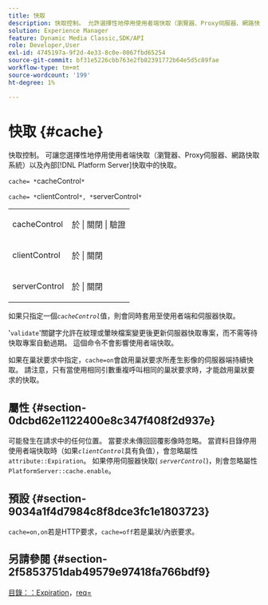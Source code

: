 ```yaml
---
title: 快取
description: 快取控制。 允許選擇性地停用使用者端快取（瀏覽器、Proxy伺服器、網路快取系統）和內部 [!DNL Platform Server] 快取中的快取。
solution: Experience Manager
feature: Dynamic Media Classic,SDK/API
role: Developer,User
exl-id: 4745197a-9f2d-4e33-8c0e-0067fbd65254
source-git-commit: bf31e5226cbb763e2fb82391772b64e5d5c89fae
workflow-type: tm+mt
source-wordcount: '199'
ht-degree: 1%

---
```


# 快取 {#cache}

快取控制。 可讓您選擇性地停用使用者端快取（瀏覽器、Proxy伺服器、網路快取系統）以及內部[!DNL Platform Server]快取中的快取。

`cache= *`cacheControl`*`

`cache= *`clientControl`*, *`serverControl`*`

<table id="simpletable_CBB5DFBD48B444A4AA806B11299BC43E"> 
 <tr class="strow"> 
  <td class="stentry"> <p><span class="varname"> cacheControl</span> </p> </td> 
  <td class="stentry"> <p>於 | 關閉 | 驗證 </p></td> 
 </tr> 
 <tr class="strow"> 
  <td class="stentry"> <p><span class="varname"> clientControl </span> </p> </td> 
  <td class="stentry"> <p>於 | 關閉 </p></td> 
 </tr> 
 <tr class="strow"> 
  <td class="stentry"> <p><span class="varname"> serverControl </span> </p></td> 
  <td class="stentry"> <p>於 | 關閉 </p></td> 
 </tr> 
</table>

如果只指定一個&#x200B;*`cacheControl`*&#x200B;值，則會同時套用至使用者端和伺服器快取。

&#39;`validate`&#39;關鍵字允許在紋理或暈映檔案變更後更新伺服器快取專案，而不需等待快取專案自動過期。 這個命令不會影響使用者端快取。

如果在巢狀要求中指定，`cache=on`會啟用巢狀要求所產生影像的伺服器端持續快取。 請注意，只有當使用相同引數重複呼叫相同的巢狀要求時，才能啟用巢狀要求的快取。

## 屬性 {#section-0dcbd62e1122400e8c347f408f2d937e}

可能發生在請求中的任何位置。 當要求未傳回回覆影像時忽略。 當資料目錄停用使用者端快取時（如果&#x200B;*`clientControl`*&#x200B;具有負值），會忽略屬性`attribute::Expiration`。 如果停用伺服器快取( *`serverControl`*)，則會忽略屬性`PlatformServer::cache.enable`。

## 預設 {#section-9034a1f4d7984c8f8dce3fc1e1803723}

`cache=on,on`若是HTTP要求，`cache=off`若是巢狀/內嵌要求。

## 另請參閱 {#section-2f5853751dab49579e97418fa766bdf9}

[目錄：：Expiration](../../../../../ir-api/material-cat/image-rendering-api-ref/c-ir-material-catalog/c-ir-material-data-reference/r-ir-expiration-dataref.md#reference-5e93943abff54c93bf85aae3b911a3ce)，[req=](../../../../../ir-api/http-protocol/image-rendering-api-ref/c-ir-http-protocol-ref/c-ir-http-protocol-command-reference/r-ir-req.md#reference-792b1a663fb64261bd2de2a209b847fb)
